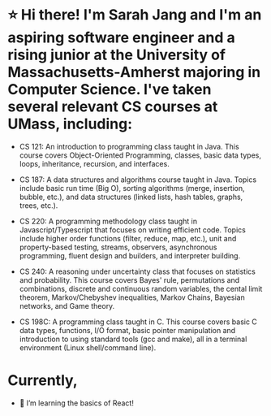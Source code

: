 # ⭐ Hi there! I'm Sarah Jang and I'm an aspiring software engineer and a rising junior at the University of Massachusetts-Amherst majoring in Computer Science. I've taken several relevant CS courses at UMass, including: 

- CS 121: An introduction to programming class taught in Java. This course covers Object-Oriented Programming, classes, basic data types, loops, inheritance, recursion, and interfaces. 

- CS 187: A data structures and algorithms course taught in Java. Topics include basic run time (Big O), sorting algorithms (merge, insertion, bubble, etc.), and data structures (linked lists, hash tables, graphs, trees, etc.).

- CS 220: A programming methodology class taught in Javascript/Typescript that focuses on writing efficient code. Topics include higher order functions (filter, reduce, map, etc.), unit and property-based testing, streams, observers, asynchronous programming, fluent design and builders, and interpreter building.

- CS 240: A reasoning under uncertainty class that focuses on statistics and probability. This course covers Bayes' rule, permutations and combinations, discrete and continuous random variables, the cental limit theorem, Markov/Chebyshev inequalities, Markov Chains, Bayesian networks, and Game theory. 

- CS 198C: A programming class taught in C. This course covers basic C data types, functions, I/O format, basic pointer manipulation and introduction to using standard tools (gcc and make), all in a terminal environment (Linux shell/command line).


# Currently, 
- 🌱 I’m learning the basics of React!
